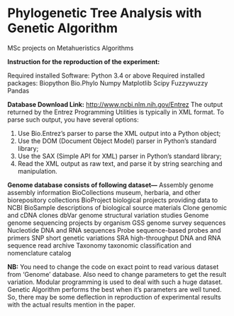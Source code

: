 # Phylogenetic Tree Analysis with Genetic Algorithm
 MSc projects on Metahueristics Algorithms
 
**Instruction for the reproduction of the experiment:**

Required installed Software:
Python 3.4 or above
Required installed packages:
Biopython
Bio.Phylo
Numpy
Matplotlib
Scipy
Fuzzywuzzy
Pandas


**Database Download Link:**
http://www.ncbi.nlm.nih.gov/Entrez
The output returned by the Entrez Programming Utilities is typically in XML
format. To parse such output, you have several options:
1. Use Bio.Entrez’s parser to parse the XML output into a Python object;
2. Use the DOM (Document Object Model) parser in Python’s standard library;
3. Use the SAX (Simple API for XML) parser in Python’s standard library;
4. Read the XML output as raw text, and parse it by string searching and
manipulation.


**Genome database consists of following dataset—**
Assembly genome assembly information
BioCollections museum, herbaria, and other biorepository collections
BioProject biological projects providing data to NCBI
BioSample descriptions of biological source materials
Clone genomic and cDNA clones
dbVar genome structural variation studies
Genome genome sequencing projects by organism
GSS genome survey sequences
Nucleotide DNA and RNA sequences
Probe sequence-based probes and primers
SNP short genetic variations
SRA high-throughput DNA and RNA sequence read archive
Taxonomy taxonomic classification and nomenclature catalog



**NB:** You need to change the code on exact point to read various dataset from
‘Genome’ database. Also need to change parameters to get the result variation.
Modular programming is used to deal with such a huge dataset. Genetic
Algorithm performs the best when it’s parameters are well tuned. So, there may
be some deflection in reproduction of experimental results with the actual
results mention in the paper.
